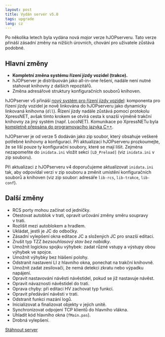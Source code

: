 ```yaml
---
layout: post
title: Vydán server v5.0
tags: upgrade
lang: cz
---
```


Po několika letech byla vydána nová *major* verze hJOPserveru. Tato verze
přináší zásadní změny na nižších úrovních, chování pro uživatele zůstává
podobné.

## Hlavní změny

 * **Kompletní změna systému řízení jízdy vozidel (trakce).**
 * hJOPserver je distribuován jako all-in-one řešení, nadále není nutné stahovat
   knihovny z dalších repozitářů.
 * Změna adresářové struktury konfiguračních souborů knihoven.

hJOPserver v5 přináší [nový systém pro řízení jízdy vozidel](/trakce): komponenta pro
řízení jízdy vozidel je nově linkována do hJOPserveru jako dynamicky linkovaná
knihovna (`dll`). Řízení jízdy nadále zůstává pomocí protokolu XpressNET, avšak
tímto krokem se otvírá cesta k snazší výměně trakční knihovny za jiný systém
(např. LocoNET). Komunikace po XpressNETu byla [kompletně přepsána do
programovacího jazyka C++](https://github.com/kmzbrnoI/xn-lib-cpp-qt).

hJOPserver je od verze 5 dodáván jako zip soubor, který obsahuje veškeré potřebné
knihovny a konfiguraci. Při aktualizaci hJOPserveru prozkoumejte, že se liší
pouze ty konfigurační soubory, které se mají lišit. Zejména nezapomeňte do
`inidata.ini` vložit sekci `[LD_Preload]` (viz `inidata.ini` v zip souboru).

Při aktualizaci z hJOPserveru v4 doporučujeme aktualizovat `inidata.ini` tak,
aby odpovídal verzi v zip souboru a změnit umístění konfiguračních souborů
a knihoven (viz zip soubor: adresáře `lib-rcs`, `lib-trakce`, `lib-conf`).

## Další změny

 * RCS porty mohou začínat od jedničky.
 * Otestovat autoblok v trati, opravit určování změny směru soupravy v trati.
 * Rozlišit mezi autoblokem a hradlem.
 * Ukládat, jestli je JC do odbočky.
 * Zásadní vylepšení okna editace JC a složených JC pro snazší editaci.
 * Zrušit typ TZZ _bezsouhlasový stav bez nabídky_.
 * Umožnit logickou spojku výhybek: zadat různé vstupy a výstupy obou výhybek
   ve spojce.
 * Umožnit výhybky bez hlášení polohy.
 * Odstranit nastavení LI z hlavního okna, ponechat na trakční knihovně.
 * Umožnit zadat zesilovači, že nemá detekci zkratu nebo výpadku napájení.
 * Opravit nastavování návěsti návěstidel, pokud se již nastavuje návěst.
 * Opravit návaznosti návěstidel do trati.
 * Oprava chyby: při editaci HV zachovat typ funkcí.
 * Opravit předávání návěsti v trati.
 * Odstranit funkci mazání logů.
 * Inicializovat a finalizovat objekty v jejich unitě.
 * Synchronizovat odpojení TCP klientů do hlavního vlákna.
 * Uhladit kód hlavního okna (`fMain.pas`).
 * Drobná vylepšení.

<a class="btn" href="https://github.com/kmzbrnoI/hJOPserver/releases/tag/v5.0.0">Stáhnout server</a>
